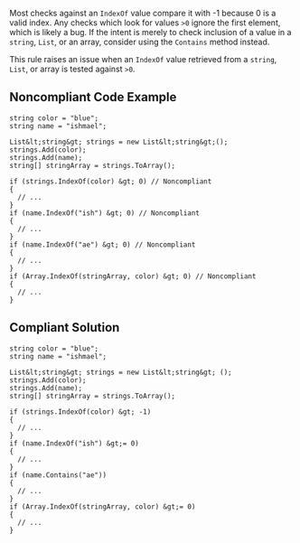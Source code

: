 
Most checks against an `IndexOf` value compare it with -1 because 0 is a valid index. Any checks which look for values `>0` ignore the first element, which is likely a bug. If the intent is merely to check inclusion of a value in a `string`, `List`, or an array, consider using the `Contains` method instead.

This rule raises an issue when an `IndexOf` value retrieved from a `string`, `List`, or array is tested against `>0`.

## Noncompliant Code Example


    string color = "blue";
    string name = "ishmael";
    
    List&lt;string&gt; strings = new List&lt;string&gt;();
    strings.Add(color);
    strings.Add(name);
    string[] stringArray = strings.ToArray();
    
    if (strings.IndexOf(color) &gt; 0) // Noncompliant
    {
      // ...
    }
    if (name.IndexOf("ish") &gt; 0) // Noncompliant
    {
      // ...
    }
    if (name.IndexOf("ae") &gt; 0) // Noncompliant
    {
      // ...
    }
    if (Array.IndexOf(stringArray, color) &gt; 0) // Noncompliant
    {
      // ...
    }


## Compliant Solution


    string color = "blue";
    string name = "ishmael";
    
    List&lt;string&gt; strings = new List&lt;string&gt; ();
    strings.Add(color);
    strings.Add(name);
    string[] stringArray = strings.ToArray();
    
    if (strings.IndexOf(color) &gt; -1)
    {
      // ...
    }
    if (name.IndexOf("ish") &gt;= 0)
    {
      // ...
    }
    if (name.Contains("ae"))
    {
      // ...
    }
    if (Array.IndexOf(stringArray, color) &gt;= 0)
    {
      // ...
    }


